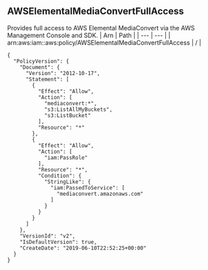 
## AWSElementalMediaConvertFullAccess
Provides full access to AWS Elemental MediaConvert via the AWS Management Console and SDK.
| Arn | Path |
| --- | --- |
| arn:aws:iam::aws:policy/AWSElementalMediaConvertFullAccess | / |
```
{
  "PolicyVersion": {
    "Document": {
      "Version": "2012-10-17",
      "Statement": [
        {
          "Effect": "Allow",
          "Action": [
            "mediaconvert:*",
            "s3:ListAllMyBuckets",
            "s3:ListBucket"
          ],
          "Resource": "*"
        },
        {
          "Effect": "Allow",
          "Action": [
            "iam:PassRole"
          ],
          "Resource": "*",
          "Condition": {
            "StringLike": {
              "iam:PassedToService": [
                "mediaconvert.amazonaws.com"
              ]
            }
          }
        }
      ]
    },
    "VersionId": "v2",
    "IsDefaultVersion": true,
    "CreateDate": "2019-06-10T22:52:25+00:00"
  }
}
```
